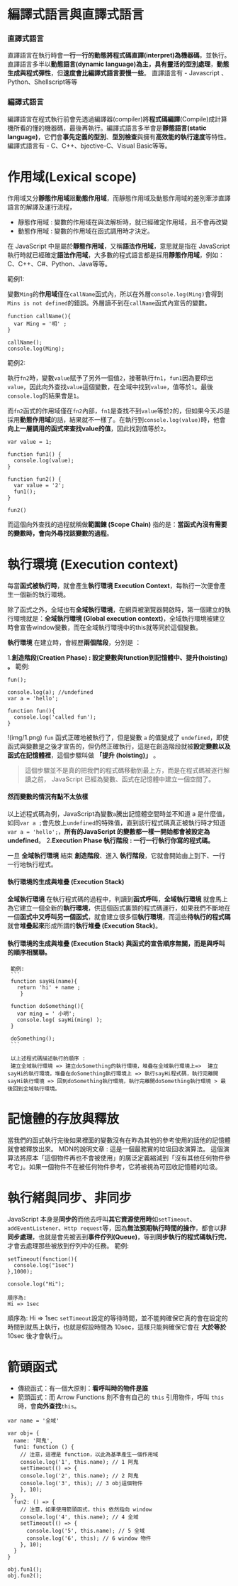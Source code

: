 
#  編譯式語言與直譯式語言
### 直譯式語言
直譯語言在執行時會**一行一行的動態將程式碼直譯(interpret)為機器碼**，並執行。直譯語言多半以**動態語言(dynamic language)**為主，具有**靈活的型別處理**，**動態生成與程式彈性**，但**速度會比編譯式語言要慢一些**。
直譯語言有 - Javascript 、Python、Shellscript等等

### 編譯式語言
編譯語言在程式執行前會先透過編譯器(compiler)將**程式碼編譯**(Compile)成計算機所看的懂的機器碼，最後再執行。編譯式語言多半會是**靜態語言(static language)**，它們會**事先定義的型別**、**型別檢查**與擁有**高效能的執行速度**等特性。
編譯式語言有 - C、C++、bjective-C、Visual Basic等等。
#  作用域(Lexical scope)
作用域又分**靜態作用域**跟**動態作用域**，而靜態作用域及動態作用域的差別牽涉直譯語言的解譯及運行流程，

* 靜態作用域 : 變數的作用域在與法解析時，就已經確定作用域，且不會再改變
* 動態作用域 : 變數的作用域在函式調用時才決定。

在 JavaScript 中是屬於**靜態作用域**，又稱**語法作用域**，意思就是指在 JavaScript 執行時就已經確定**語法作用域**，大多數的程式語言都是採用**靜態作用域**，例如：C、C++、C#、Python、Java等等。

範例1:

變數`Ming`的**作用域**僅在`callName`函式內，所以在外層`console.log(Ming)`會得到`Mins is not defined`的錯誤。外層讀不到在`callName`函式內宣告的變數。
```
function callName(){
  var Ming = '明' ;  
}

callName();
console.log(Ming);
```

範例2:

執行`fn2`時，變數`value`賦予了另外一個值`2`，接著執行`fn1`，`fun1`因為要印出`value`，因此向外查找`value`這個變數，在全域中找到`value`，值等於`1`。最後`console.log`的結果會是`1`。

而`fn2`函式的作用域僅在`fn2`內部，`fn1`是查找不到`value`等於`2`的，但如果今天JS是採用**動態作用域**的話，結果就不一樣了。在執行到`console.log(value)`時，他會**向上一層調用的函式來查找value的值**，因此找到值等於`2`。
```
var value = 1;  

function fun1() {
  console.log(value); 
}

function fun2() {
  var value = '2';
  fun1();
}

fun2()
```
而這個向外查找的過程就稱做**範圍鍊 (Scope Chain)** 指的是：**當函式內沒有需要的變數時，會向外尋找該變數的過程**。

# 執行環境 (Execution context)

每當**函式被執行時**，就會產生**執行環境 Execution Context**，每執行一次便會產生一個新的執行環境。

除了函式之外，全域也有**全域執行環境**，在網頁被瀏覽器開啟時，第一個建立的執行環境就是：**全域執行環境 (Global execution context)**，全域執行環境被建立時會宣告window變數，而在全域執行環境中的this就等同於這個變數。


**執行環境** 在建立時，會經歷**兩個階段**，分別是 ：

1.**創造階段(Creation Phase) : 設定變數與function到記憶體中、提升(hoisting) 。**
範例:

```
fun();   

console.log(a); //undefined
var a = 'hello';   

function fun(){   
  console.log('called fun');   
} 
```
!(img/1.png)
`fun` 函式正確地被執行了，但是變數 `a` 的值變成了 `undefined`，即使函式與變數是之後才宣告的，但仍然正確執行，這是在創造階段就被**設定變數以及函式在記憶體裡**，這個步驟叫做 **「提升 (hoisting)」** 。
>  這個步驟並不是真的把我們的程式碼移動到最上方，而是在程式碼被逐行解讀之前， JavaScript 已經為變數、函式在記憶體中建立一個空間了。
    
#### 然而變數的情況有點不太依樣
以上述程式碼為例，JavaScript為變數`a`騰出記憶體空間時並不知道  a 是什麼值，如同`var a ;`會先放上`undefined`的特殊值，直到該行程式碼真正被執行時才知道 `var a = 'hello';`，**所有的JavaScript 的變數都一樣一開始都會被設定為 undefined**。
2.**Execution Phase 執行階段 : 一行一行執行你寫的程式碼。**

一旦  **全域執行環境**  結束  **創造階段**、進入  **執行階段**，它就會開始由上到下、一行一行地執行程式。
#### 執行環境的生成與堆疊 (Execution Stack)
**全域執行環境**  在執行程式碼的過程中，判讀到**函式呼叫**，**全域執行環境**  就會馬上為它建立一個全新的**執行環境**，供這個函式裏頭的程式碼運行，如果我們不斷地在一個**函式中又呼叫另一個函式**，就會建立很多個**執行環境**，而這些**待執行的程式碼**就會**堆疊起來**形成所謂的**執行堆疊 (Execution Stack)**。
#### 執行環境的生成與堆疊 (Execution Stack) 與函式的宣告順序無關，而是與呼叫的順序相關聯。
     範例:
     ```
     function sayHi(name){  
       return 'hi' + name ;
        }
        
     function doSomething(){  
       var ming = ' 小明';
       console.log( sayHi(ming) ); 
     }
     
     doSomething();
     ```
     
     以上述程式碼描述執行的順序 :
     建立全域執行環境 => 建立doSomething的執行環境，堆疊在全域執行環境上=>  建立sayHi的執行環境，堆疊在doSomething執行環境上 => 執行sayHi程式碼，執行完離開sayHi執行環境 => 回到doSomething執行環境，執行完離開doSomething執行環境 > 最後回到全域執行環境。
#  記憶體的存放與釋放
當我們的函式執行完後如果裡面的變數沒有在昨為其他的參考使用的話他的記憶體就會被釋放出來。
MDN的說明文章 : 
這是一個最務實的垃圾回收演算法。 這個演算法將原本「這個物件再也不會被使用」的廣泛定義縮減到「沒有其他任何物件參考它」。如果一個物件不在被任何物件參考，它將被視為可回收記憶體的垃圾。
# 執行緒與同步、非同步
JavaScript 本身是**同步的**而他去呼叫**其它資源使用時**如`setTimeout`、`addEventListener`、`Http request`等，因為**無法預期執行時間的操作**，都會以**非同步處理**，也就是會先被丟到**事件佇列(Queue)**，等到**同步執行的程式碼執行完**，才會去處理那些被放到佇列中的任務。
範例:
```
setTimeout(function(){
  console.log("1sec")
},1000);

console.log("Hi");

順序為:  
Hi => 1sec
```
順序為:
Hi => 1sec
`setTimeout`設定的等待時間，並不能夠確保它真的會在設定的時間到就馬上執行，也就是假設時間為 10sec，這樣只能夠確保它會在 **大於等於** 10sec 後才會執行」。





















# 箭頭函式
-   傳統函式：有一個大原則：**看呼叫時的物件是誰**
-   箭頭函式：而 Arrow Functions 則不會有自己的  `this`  引用物件，呼叫  `this`  時，會**向外查找**`this`。
```
var name = '全域'  

var obj= {  
  name: '阿鬼',  
  fun1: function () {   
    // 注意，這裡是 function，以此為基準產生一個作用域  
    console.log('1', this.name); // 1 阿鬼  
    setTimeout(() => {  
    console.log('2', this.name); // 2 阿鬼  
    console.log('3', this); // 3 obj這個物件  
    }, 10);  
 },  
  fun2: () => {   
    // 注意，如果使用箭頭函式，this 依然指向 window  
    console.log('4', this.name); // 4 全域  
    setTimeout(() => {  
      console.log('5', this.name); // 5 全域  
      console.log('6', this); // 6 window 物件  
    }, 10);  
  }  
}  
  
obj.fun1();  
obj.fun2();
